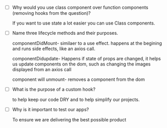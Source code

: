 - [ ] Why would you use class component over function components (removing hooks from the question)?

    If you want to use state a lot easier you can use Class components.

- [ ] Name three lifecycle methods and their purposes.

    componentDidMount- similaer to a use effect. happens at the begining and runs side effects, like an axios call.

    componentDidupdate- Happens if state of props are changed, it helps us update components on the dom, such as changing the images displayed from an axios call

    component will unmount- removes a component from the dom

- [ ] What is the purpose of a custom hook?

    to help keep our code DRY and to help simplify our projects.

- [ ] Why is it important to test our apps?

    To ensure we are delivering the best possible product